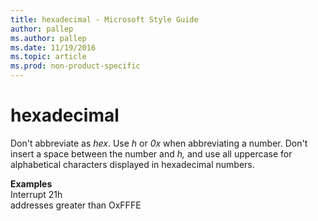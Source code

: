 ```yaml
---
title: hexadecimal - Microsoft Style Guide
author: pallep
ms.author: pallep
ms.date: 11/19/2016
ms.topic: article
ms.prod: non-product-specific
---
```


# hexadecimal

Don't abbreviate as *hex*. Use *h* or *0x* when abbreviating a number. Don't insert a space between the number and *h,* and use all uppercase for alphabetical characters displayed in hexadecimal numbers.

**Examples**  
Interrupt 21h  
addresses greater than OxFFFE
